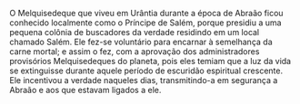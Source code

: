 ﻿O Melquisedeque que viveu em Urântia durante a época de Abraão ficou conhecido localmente como o Príncipe de Salém, porque presidiu a uma pequena colônia de buscadores da verdade residindo em um local chamado Salém. Ele fez-se voluntário para encarnar à semelhança da carne mortal; e assim o fez, com a aprovação dos administradores provisórios Melquisedeques do planeta, pois eles temiam que a luz da vida se extinguisse durante aquele período de escuridão espiritual crescente. Ele incentivou a verdade naqueles dias, transmitindo-a em segurança a Abraão e aos que estavam ligados a ele.